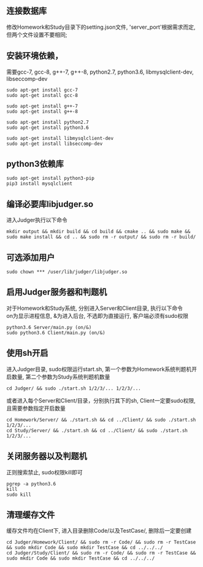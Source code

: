 ## 连接数据库  
修改Homework和Study目录下的setting.json文件, 'server_port'根据需求而定, 但两个文件设置不要相同;  

## 安装环境依赖，
需要gcc-7, gcc-8, g++-7, g++-8, python2.7, python3.6, libmysqlclient-dev, libseccomp-dev
```
sudo apt-get install gcc-7
sudo apt-get install gcc-8

sudo apt-get install g++-7
sudo apt-get install g++-8

sudo apt-get install python2.7
sudo apt-get install python3.6

sudo apt-get install libmysqlclient-dev
sudo apt-get install libseccomp-dev
```

## python3依赖库
```
sudo apt-get install python3-pip
pip3 install mysqlclient
```

## 编译必要库libjudger.so
进入Judger执行以下命令
```
mkdir output && mkdir build && cd build && cmake .. && sudo make && sudo make install && cd .. && sudo rm -r output/ && sudo rm -r build/
```

## 可选添加用户
```
sudo chown *** /user/lib/judger/libjudger.so
```

## 启用Judger服务器和判题机
对于Homework和Study系统, 分别进入Server和Client目录, 执行以下命令  
on为显示进程信息, &为进入后台, 不选即为直接运行, 客户端必须有sudo权限
```
python3.6 Server/main.py (on/&)
sudo python3.6 Client/main.py (on/&)
```

## 使用sh开启
进入Judger目录, sudo权限运行start.sh, 第一个参数为Homework系统判题机开启数量, 第二个参数为Study系统判题机数量
```
cd Judger/ && sudo ./start.sh 1/2/3/... 1/2/3/...
```

或者进入每个Server和Client/目录，分别执行其下的sh, Client一定要sudo权限, 且需要参数指定开启数量
```
cd Homework/Server/ && ./start.sh && cd ../Client/ && sudo ./start.sh 1/2/3/...
cd Study/Server/ && ./start.sh && cd ../Client/ && sudo ./start.sh 1/2/3/...
```

## 关闭服务器以及判题机
正则搜索禁止, sudo权限kill即可
```
pgrep -a python3.6
kill 
sudo kill
```


## 清理缓存文件
缓存文件均在Client下, 进入目录删除Code/以及TestCase/, 删除后一定要创建
```
cd Judger/Homework/Client/ && sudo rm -r Code/ && sudo rm -r TestCase && sudo mkdir Code && sudo mkdir TestCase && cd ../../../
cd Judger/Study/Client/ && sudo rm -r Code/ && sudo rm -r TestCase && sudo mkdir Code && sudo mkdir TestCase && cd ../../../
```
